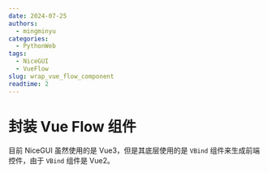 ```yaml
---
date: 2024-07-25
authors:
  - mingminyu
categories:
  - PythonWeb
tags:
  - NiceGUI
  - VueFlow
slug: wrap_vue_flow_component
readtime: 2
---
```


# 封装 Vue Flow 组件

目前 NiceGUI 虽然使用的是 Vue3，但是其底层使用的是 `VBind` 组件来生成前端控件，由于 `VBind` 组件是 Vue2。

